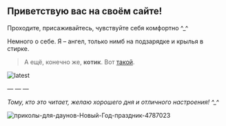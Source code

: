## Приветствую вас на своём сайте!

Проходите, присаживайтесь, чувствуйте себя комфортно ^_^

Немного о себе. Я – ангел, только нимб на подзарядке и крылья в стирке. 

> А ещё, конечно же, **котик**. Вот [такой](https://ru.wikipedia.org/wiki/%D0%91%D0%BE%D0%BB%D1%8C%D1%88%D0%BE%D0%B9_%D0%A8%D0%BB%D1%91%D0%BF%D0%B0).

![latest](https://github.com/ashenvalee/about-me/assets/136181046/deb4d713-ab72-48d3-ba48-40cc530c0aff)

— — —

*Тому, кто это читает, желаю хорошего дня и отличного настроения! ^_^*

![приколы-для-даунов-Новый-Год-праздник-4787023](https://github.com/ashenvalee/about-me/assets/136181046/1e944f7e-60b8-4118-8707-09ea38631ab8)
